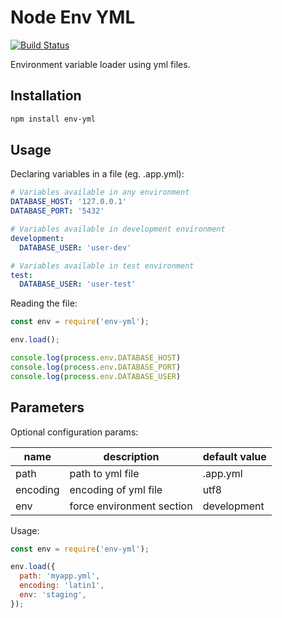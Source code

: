 # Node Env YML
[![Build Status](https://travis-ci.org/thalesfp/node-env-yml.svg?branch=master)](https://travis-ci.org/thalesfp/node-env-yml)

Environment variable loader using yml files.

## Installation

```bash
npm install env-yml
```

## Usage

Declaring variables in a file (eg. .app.yml):

```yaml
# Variables available in any environment
DATABASE_HOST: '127.0.0.1'
DATABASE_PORT: '5432'

# Variables available in development environment
development:
  DATABASE_USER: 'user-dev'

# Variables available in test environment
test:
  DATABASE_USER: 'user-test'
```

Reading the file:

```javascript
const env = require('env-yml');

env.load();

console.log(process.env.DATABASE_HOST)
console.log(process.env.DATABASE_PORT)
console.log(process.env.DATABASE_USER)
```

## Parameters

Optional configuration params:

| name | description | default value |
|---|---|---|
| path | path to yml file | .app.yml |
| encoding | encoding of yml file | utf8 |
| env | force environment section | development |

Usage:

```javascript
const env = require('env-yml');

env.load({
  path: 'myapp.yml',
  encoding: 'latin1',
  env: 'staging',
});
```

